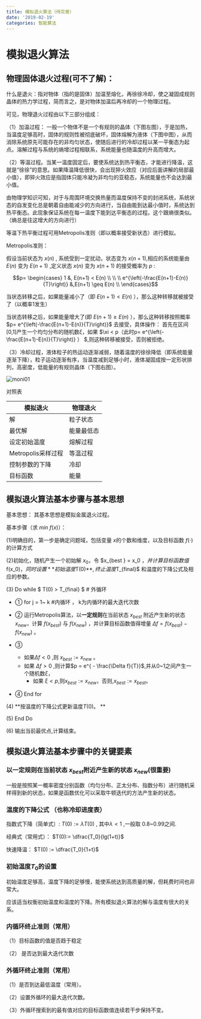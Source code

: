 ```yaml
---
title: 模拟退火算法（待完善）
date: '2019-02-19'
categories: 智能算法
---
```




# 模拟退火算法

## 物理固体退火过程(可不了解)：

什么是退火：指对物体（指的是固体）加温至熔化，再徐徐冷却，使之凝固成规则晶体的热力学过程，简而言之，是对物体加温后再冷却的一个物理过程。

可见，物理退火过程由以下三部分组成：

（1）加温过程： 一般一个物体不是一个有规则的晶体（下图左图），于是加热，当温度足够高时，固体的规则性被彻底破坏，固体熔解为液体（下图中图），从而消除系统原先可能存在的非均匀状态，使随后进行的冷却过程以某一平衡态为起点。溶解过程与系统的熵增过程相联系，系统能量也随温度的升高而增大。

（2）等温过程。当某一温度固定后，要使系统达到热平衡态，才能进行降温，这就是“徐徐”的意思。如果降温降低很快，会出现猝火效应（对应后面讲解的局部最小值），即猝火效应是指固体只能冷凝为非均匀的亚稳态，系统能量也不会达到最小值。

​	由物理学知识可知，对于与周围环境交换热量而温度保持不变的封闭系统，系统状态的自发变化总是朝着自由能减少的方向进行，当自由能到达最小值时，系统达到热平衡态。此现象保证系统在每一温度下能到达平衡态的过程。这个跟熵很类似。（熵总是往这增大的方向进行）	

等温下热平衡过程可用Metropolis准则（即以概率接受新状态）进行模拟。

Metropolis准则：
	
假设当前状态为 $x(n)$ , 系统受到一定扰动，状态变为 $x(n+1)$,相应的系统能量由 $E(n)$ 变为 $E(n+1)$ ,定义状态 $x(n)$ 变为 $x(n+1)$ 的接受概率为 $p$ :

$$p=  \begin{cases} 
1   &, E(n+1) < E(n) \\
\\
\\
e^{\left(-\frac{E(n+1)-E(n)}{T}\right)}  &,E(n+1) \geq E(n) \\
\end{cases}$$

当状态转移之后，如果能量减小了（即 $E(n+1) < E(n)$ ），那么这种转移就被接受了（以概率1发生）

当状态转移之后，如果能量增大了(即 $E(n+1) \geq E(n)$ ），那么这种转移按照概率 $p= e^{\left(-\frac{E(n+1)-E(n)}{T}\right)}$  去接受，具体操作： 首先在区间[0,1]产生一个均匀分布的随机数$\xi$，如果 $\xi < p（此时p= e^{\left(-\frac{E(n+1)-E(n)}{T}\right)} ） $,则这种转移被接受，否则被拒绝。  



（3）冷却过程，液体粒子的热运动逐渐减弱，随着温度的徐徐降低（即系统能量逐渐下降），粒子运动逐渐有序，当温度减到足够小时，液体凝固成按一定形状排列，高密度，低能量的有规则晶体（下图右图）。



![moni01](https://cdn.jsdelivr.net/gh/zscmmm/imgs2208save@master/img/moni01.png)


对照表

| 模拟退火           | 物理退火   |
| ------------------ | ---------- |
| 解                 | 粒子状态   |
| 最优解             | 能量最低态 |
| 设定初始温度       | 熔解过程   |
| Metropolis采样过程 | 等温过程   |
| 控制参数的下降     | 冷却       |
| 目标函数           | 能量       |



## 模拟退火算法基本步骤与基本思想

基本思想： 其基本思想是模拟金属退火过程。

基本步骤（求 $min \ f(x)$）：

(1)明确目的，第一步是确定问题域，包括变量 $x$的个数和维度，以及目标函数 $f( \cdot )$的计算方式

(2)初始化，随机产生一个初始解 $x_0$，令 $x_{best } = x_0 $，并计算目标函数值$f(x_0)$，同时设置**初始温度$T(0)$**,终止温度$T_{final}$ 和温度的下降公式及相应的参数。

(3)  Do while  $ T(0) > T_{final} $     # 外循环

+ 	①  for  j  = 1~ k           #内循环   ， k为内循环的最大迭代次数

+ 	② 运行Metropolis算法，以**一定规则**在当前状态  $x_{best}$ 附近产生新的状态 $x_{new}$，计算 $f(x_{best})$ 与 $f(x_{new})$ ，并计算目标函数值得增量 $\Delta f = f(x_{best}) - f(x_{new})$ 。 

+ 	③  
    +   如果$\Delta f <0$  ,则 $x_{best} := x_{new}$ 。  
    +   如果 $\Delta f > 0$  ,则计算$p = e^{ - \frac{\Delta f}{T}}$,并从0~1之间产生一个随机数$\xi$，  
        + 如果 $\xi < p$,则$x_{best} := x_{new}$，否则,$x_{best} := x_{best}$。

+ 	④  End for

(4) **按温度的下降公式更新温度$T(0)$。 ** 

(5) End Do 

(6) 输出当前最优点,计算结束。

##  模拟退火算法基本步骤中的关键要素

### **以一定规则在当前状态** $x_{best}$附近产生新的状态 $x_{new}$(很重要)

一般是按照某一概率密度分别函数（均匀分布、正太分布、指数分布）进行随机采样得到新的状态，如果是函数优化可以采取牛顿迭代的方法产生新的状态。

### 温度的下降公式 （也称冷却进度表）

指数式下降（简单式）:   $T(0) := \lambda T(0)​$  , 其中$\lambda<1​$ ,一般取 0.8~0.99之间.

经典式（常用式）：  $T(0):= \dfrac{T_0}{lg(1+t)}$

快速降温： $T(0) := \dfrac{T_0}{1+t}$ 

###  初始温度$T_0$的设置

初始温度足够高，温度下降的足够慢，能使系统达到高质量的解，但耗费时间也非常大。

应该适当权衡初始温度和温度的下降。所有模拟退火算法的解与温度有很大的关系。

###  内循环终止准则（常用）

（1）目标函数的值是否趋于稳定

（2） 是否达到最大迭代次数

### 外循环终止准则（常用）

（1）是否到达最低温度（常用）。

（2）设置外循环的最大迭代次数。

（3）外循环搜索到的最有值对应的目标函数值连续若干步保持不变。

